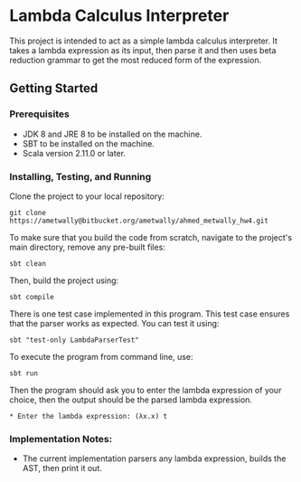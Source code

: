 #  Lambda Calculus Interpreter

This project is intended to act as a simple lambda calculus interpreter. It takes a lambda expression as its input, then parse it and then uses beta reduction grammar to get the most reduced form of the expression.



## Getting Started

### Prerequisites
* JDK 8 and JRE 8 to be installed on the machine.
* SBT to be installed on the machine.
* Scala version 2.11.0 or later.


### Installing, Testing, and Running

Clone the project to your local repository:
```
git clone https://ametwally@bitbucket.org/ametwally/ahmed_metwally_hw4.git
```

To make sure that you build the code from scratch, navigate to the project's main directory, remove any pre-built files:
```
sbt clean
```


Then, build the project using: 
```
sbt compile
```


There is one test case implemented in this program. This test case ensures that the parser works as expected. You can test it using:
```
sbt "test-only LambdaParserTest"
```


To execute the program from command line, use:
```
sbt run
```


Then the program should ask you to enter the lambda expression of your choice, then the output should be the parsed lambda expression.
```
* Enter the lambda expression: (λx.x) t
```


### Implementation Notes:
* The current implementation parsers any lambda expression, builds the AST, then print it out.
